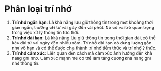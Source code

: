 # Phân loại trí nhớ 
1. **Trí nhớ ngắn hạn**: Là khả năng lưu giữ thông tin trong một khoảng thời gian ngắn, thường chỉ từ vài giây đến vài phút. Nó có vai trò quan trọng trong việc xử lý thông tin tức thời.
2. **Trí nhớ dài hạn**: Là khả năng lưu giữ thông tin trong thời gian dài, có thể kéo dài từ vài ngày đến nhiều năm. Trí nhớ dài hạn có dung lượng gần như vô hạn và có thể được chia thành trí nhớ tiềm thức và trí nhớ ý thức.
3. **Trí nhớ cảm xúc**: Liên quan đến cách mà cảm xúc ảnh hưởng đến khả năng ghi nhớ. Cảm xúc mạnh mẽ có thể làm tăng cường khả năng ghi nhớ thông tin.